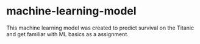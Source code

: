 # machine-learning-model
This machine learning model was created to predict survival on the Titanic and get familiar with ML basics as a assignment.
